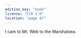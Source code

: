 ```yaml
---
edition_key: "book"
license: "CC0 1.0"
location: "page 47"
---
```

I cam to Mr. Web to the
Marshalsea.
